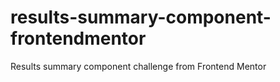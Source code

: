 # results-summary-component-frontendmentor
Results summary component challenge from Frontend Mentor
